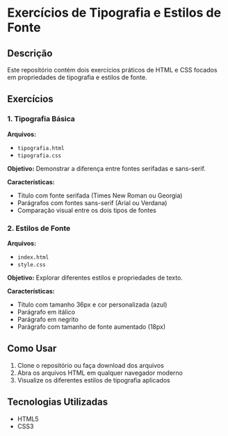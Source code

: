 # Exercícios de Tipografia e Estilos de Fonte

## Descrição
Este repositório contém dois exercícios práticos de HTML e CSS focados em propriedades de tipografia e estilos de fonte.

## Exercícios

### 1. Tipografia Básica
**Arquivos:**
- `tipografia.html`
- `tipografia.css`

**Objetivo:**
Demonstrar a diferença entre fontes serifadas e sans-serif.

**Características:**
- Título com fonte serifada (Times New Roman ou Georgia)
- Parágrafos com fontes sans-serif (Arial ou Verdana)
- Comparação visual entre os dois tipos de fontes

### 2. Estilos de Fonte
**Arquivos:**
- `index.html`
- `style.css`

**Objetivo:**
Explorar diferentes estilos e propriedades de texto.

**Características:**
- Título com tamanho 36px e cor personalizada (azul)
- Parágrafo em itálico
- Parágrafo em negrito
- Parágrafo com tamanho de fonte aumentado (18px)

## Como Usar
1. Clone o repositório ou faça download dos arquivos
2. Abra os arquivos HTML em qualquer navegador moderno
3. Visualize os diferentes estilos de tipografia aplicados

## Tecnologias Utilizadas
- HTML5
- CSS3
